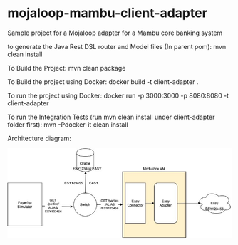 # mojaloop-mambu-client-adapter
Sample project for a Mojaloop adapter for a Mambu core banking system

to generate the Java Rest DSL router and Model files (In parent pom): mvn clean install

To Build the Project: mvn clean package

To Build the project using Docker: docker build -t client-adapter .

To run the project using Docker: docker run -p 3000:3000 -p 8080:8080 -t client-adapter

To run the Integration Tests (run mvn clean install under client-adapter folder first): mvn -Pdocker-it clean install

Architecture diagram:

![Alt text](easy_int.jpg?raw=true "Easy Integration Architecture")